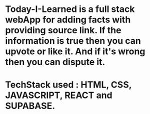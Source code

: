 # Today-I-Learned is a full stack webApp for adding facts with providing source link. If the information is true then you can upvote or like it. And if it's wrong then you can dispute it.
# TechStack used : HTML, CSS, JAVASCRIPT, REACT and SUPABASE.
